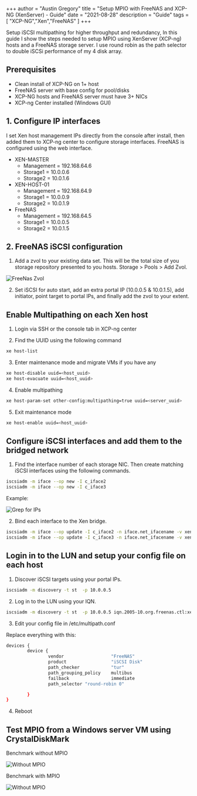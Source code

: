 +++
author = "Austin Gregory"
title = "Setup MPIO with FreeNAS and XCP-NG (XenServer) - Guide"
date = "2021-08-28"
description = "Guide"
tags = [
    "XCP-NG","Xen","FreeNAS"
]
+++

Setup iSCSI multipathing for higher throughput and redundancy, In this guide I show the steps needed to setup MPIO using XenServer (XCP-ng) hosts and a FreeNAS storage server. I use round robin as the path selector to double iSCSi performance of my 4 disk array.
<!--more-->


## Prerequisites

-	Clean install of XCP-NG on 1+ host
-	FreeNAS server with base config for pool/disks
-	XCP-NG hosts and FreeNAS server must have 3+ NICs
-	XCP-ng Center installed (Windows GUI)



## 1. Configure IP interfaces 

I set Xen host management IPs directly from the console after install, then added them to XCP-ng center to configure storage interfaces. FreeNAS is configured using the web interface. 


- XEN-MASTER 
    - Management = 192.168.64.6
    - Storage1 = 10.0.0.6
    - Storage2 = 10.0.1.6
- XEN-HOST-01
    - Management = 192.168.64.9
    - Storage1 = 10.0.0.9
    - Storage2 = 10.0.1.9
- FreeNAS
    - Management = 192.168.64.5
    - Storage1 = 10.0.0.5
    - Storage2 = 10.0.1.5




## 2. FreeNAS iSCSI configuration

1. Add a zvol to your existing data set. This will be the total size of you storage repository presented to you hosts. Storage > Pools > Add Zvol.

![FreeNas Zvol](/images/freenas_zvol.png)

2. Set iSCSI for auto start, add an extra portal IP (10.0.0.5 & 10.0.1.5), add initiator, point target to portal IPs, and finally add the zvol to your extent.


## Enable Multipathing on each Xen host

1. Login via SSH or the console tab in XCP-ng center

2. Find the UUID using the following command
```bash
xe host-list
```
3. Enter maintenance mode and migrate VMs if you have any
```bash
xe host-disable uuid=<host_uuid>
xe host-evacuate uuid=<host_uuid>
```
4. Enable multipathing 
```bash
xe host-param-set other-config:multipathing=true uuid=<server_uuid>
```
5. Exit maintenance mode
```bash
xe host-enable uuid=<host_uuid>
```

## Configure iSCSI interfaces and add them to the bridged network 

1. Find the interface number of each storage NIC. Then create matching iSCSI interfaces using the following commands.

```bash
iscsiadm -m iface --op new -I c_iface2
iscsiadm -m iface --op new -I c_iface3
```
Example:

![Grep for IPs](/images/grep.png)

2. Bind each interface to the Xen bridge. 

```bash
iscsiadm -m iface --op update -I c_iface2 -n iface.net_ifacename -v xenbr2 
iscsiadm -m iface --op update -I c_iface3 -n iface.net_ifacename -v xenbr3
```

## Login in to the LUN and setup your config file on each host

1. Discover iSCSI targets using your portal IPs.
```bash
iscsiadm -m discovery -t st  -p 10.0.0.5
```
2. Log in to the LUN using your IQN.
```bash
iscsiadm -m discovery -t st  -p 10.0.0.5 iqn.2005-10.org.freenas.ctl:xen-target --login
```
3. Edit your config file in /etc/multipath.conf

Replace everything with this:

```bash
devices {
        device {
                vendor                  "FreeNAS"
                product                 "iSCSI Disk"
                path_checker            "tur"
                path_grouping_policy    multibus
                failback                immediate
                path_selector "round-robin 0"

        }
}

```
4. Reboot

## Test MPIO from a Windows server VM using CrystalDiskMark 

 Benchmark without MPIO


![Without MPIO](/images/withoutmpio.png)

 Benchmark with MPIO


![Without MPIO](/images/withmpio.png)